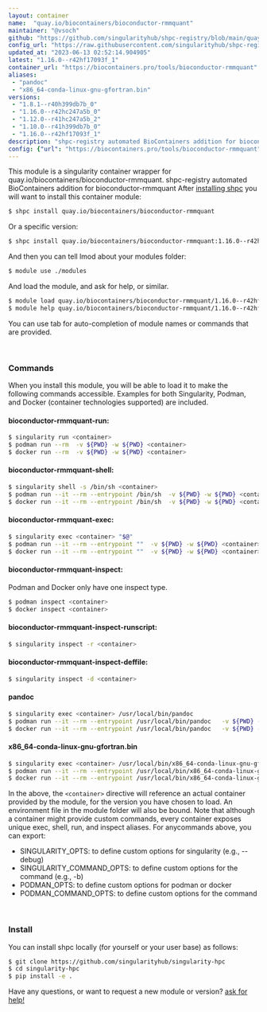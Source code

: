 ```yaml
---
layout: container
name:  "quay.io/biocontainers/bioconductor-rmmquant"
maintainer: "@vsoch"
github: "https://github.com/singularityhub/shpc-registry/blob/main/quay.io/biocontainers/bioconductor-rmmquant/container.yaml"
config_url: "https://raw.githubusercontent.com/singularityhub/shpc-registry/main/quay.io/biocontainers/bioconductor-rmmquant/container.yaml"
updated_at: "2023-06-13 02:52:14.904905"
latest: "1.16.0--r42hf17093f_1"
container_url: "https://biocontainers.pro/tools/bioconductor-rmmquant"
aliases:
 - "pandoc"
 - "x86_64-conda-linux-gnu-gfortran.bin"
versions:
 - "1.8.1--r40h399db7b_0"
 - "1.16.0--r42hc247a5b_0"
 - "1.12.0--r41hc247a5b_2"
 - "1.10.0--r41h399db7b_0"
 - "1.16.0--r42hf17093f_1"
description: "shpc-registry automated BioContainers addition for bioconductor-rmmquant"
config: {"url": "https://biocontainers.pro/tools/bioconductor-rmmquant", "maintainer": "@vsoch", "description": "shpc-registry automated BioContainers addition for bioconductor-rmmquant", "latest": {"1.16.0--r42hf17093f_1": "sha256:c5c64fbf3d2e5f9026d0c1c5d95849fbf570fd85ad00beb3015a039552bbed87"}, "tags": {"1.8.1--r40h399db7b_0": "sha256:ac4b5f7ceaa43bc4f6d80aec632eecb0821b3b525fd32a124349daa9d2d9e401", "1.16.0--r42hc247a5b_0": "sha256:e8451b9264fb9966cceb59acb48ff8c1d0ca32fa7780995e1ccb9df00c7ff947", "1.12.0--r41hc247a5b_2": "sha256:eeba87e7a56f2b3e89f4274759aea875ab271eb85a1bb86aa424e08d2e679739", "1.10.0--r41h399db7b_0": "sha256:3fd8f53dcd6b56e4a9aa38bb3324b3cdaaf1e9c2126ceee8aed3722fdff08337", "1.16.0--r42hf17093f_1": "sha256:c5c64fbf3d2e5f9026d0c1c5d95849fbf570fd85ad00beb3015a039552bbed87"}, "docker": "quay.io/biocontainers/bioconductor-rmmquant", "aliases": {"pandoc": "/usr/local/bin/pandoc", "x86_64-conda-linux-gnu-gfortran.bin": "/usr/local/bin/x86_64-conda-linux-gnu-gfortran.bin"}}
---
```


This module is a singularity container wrapper for quay.io/biocontainers/bioconductor-rmmquant.
shpc-registry automated BioContainers addition for bioconductor-rmmquant
After [installing shpc](#install) you will want to install this container module:


```bash
$ shpc install quay.io/biocontainers/bioconductor-rmmquant
```

Or a specific version:

```bash
$ shpc install quay.io/biocontainers/bioconductor-rmmquant:1.16.0--r42hf17093f_1
```

And then you can tell lmod about your modules folder:

```bash
$ module use ./modules
```

And load the module, and ask for help, or similar.

```bash
$ module load quay.io/biocontainers/bioconductor-rmmquant/1.16.0--r42hf17093f_1
$ module help quay.io/biocontainers/bioconductor-rmmquant/1.16.0--r42hf17093f_1
```

You can use tab for auto-completion of module names or commands that are provided.

<br>

### Commands

When you install this module, you will be able to load it to make the following commands accessible.
Examples for both Singularity, Podman, and Docker (container technologies supported) are included.

#### bioconductor-rmmquant-run:

```bash
$ singularity run <container>
$ podman run --rm  -v ${PWD} -w ${PWD} <container>
$ docker run --rm  -v ${PWD} -w ${PWD} <container>
```

#### bioconductor-rmmquant-shell:

```bash
$ singularity shell -s /bin/sh <container>
$ podman run --it --rm --entrypoint /bin/sh  -v ${PWD} -w ${PWD} <container>
$ docker run --it --rm --entrypoint /bin/sh  -v ${PWD} -w ${PWD} <container>
```

#### bioconductor-rmmquant-exec:

```bash
$ singularity exec <container> "$@"
$ podman run --it --rm --entrypoint ""  -v ${PWD} -w ${PWD} <container> "$@"
$ docker run --it --rm --entrypoint ""  -v ${PWD} -w ${PWD} <container> "$@"
```

#### bioconductor-rmmquant-inspect:

Podman and Docker only have one inspect type.

```bash
$ podman inspect <container>
$ docker inspect <container>
```

#### bioconductor-rmmquant-inspect-runscript:

```bash
$ singularity inspect -r <container>
```

#### bioconductor-rmmquant-inspect-deffile:

```bash
$ singularity inspect -d <container>
```


#### pandoc

```bash
$ singularity exec <container> /usr/local/bin/pandoc
$ podman run --it --rm --entrypoint /usr/local/bin/pandoc   -v ${PWD} -w ${PWD} <container> -c " $@"
$ docker run --it --rm --entrypoint /usr/local/bin/pandoc   -v ${PWD} -w ${PWD} <container> -c " $@"
```


#### x86_64-conda-linux-gnu-gfortran.bin

```bash
$ singularity exec <container> /usr/local/bin/x86_64-conda-linux-gnu-gfortran.bin
$ podman run --it --rm --entrypoint /usr/local/bin/x86_64-conda-linux-gnu-gfortran.bin   -v ${PWD} -w ${PWD} <container> -c " $@"
$ docker run --it --rm --entrypoint /usr/local/bin/x86_64-conda-linux-gnu-gfortran.bin   -v ${PWD} -w ${PWD} <container> -c " $@"
```



In the above, the `<container>` directive will reference an actual container provided
by the module, for the version you have chosen to load. An environment file in the
module folder will also be bound. Note that although a container
might provide custom commands, every container exposes unique exec, shell, run, and
inspect aliases. For anycommands above, you can export:

 - SINGULARITY_OPTS: to define custom options for singularity (e.g., --debug)
 - SINGULARITY_COMMAND_OPTS: to define custom options for the command (e.g., -b)
 - PODMAN_OPTS: to define custom options for podman or docker
 - PODMAN_COMMAND_OPTS: to define custom options for the command

<br>

### Install

You can install shpc locally (for yourself or your user base) as follows:

```bash
$ git clone https://github.com/singularityhub/singularity-hpc
$ cd singularity-hpc
$ pip install -e .
```

Have any questions, or want to request a new module or version? [ask for help!](https://github.com/singularityhub/singularity-hpc/issues)